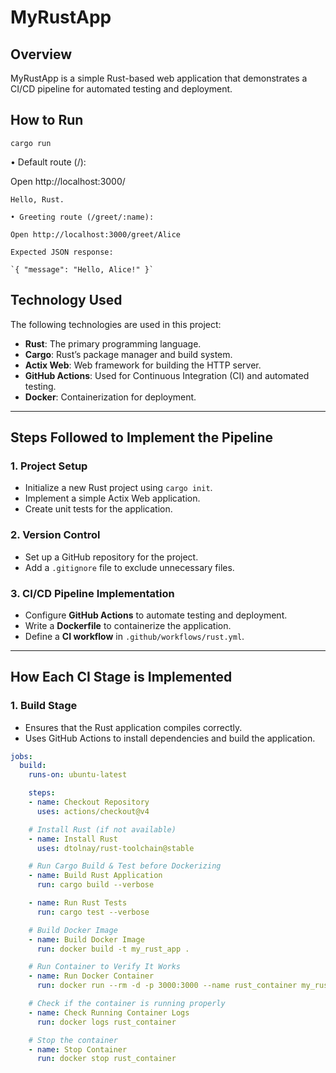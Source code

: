 # MyRustApp

## Overview
MyRustApp is a simple Rust-based web application that demonstrates a CI/CD pipeline for automated testing and deployment.

## How to Run
   
   `cargo run`
   
   • Default route (/):

   Open http://localhost:3000/

   `Hello, Rust.`
	
    • Greeting route (/greet/:name):

    Open http://localhost:3000/greet/Alice

    Expected JSON response:
    
    `{ "message": "Hello, Alice!" }`

## Technology Used
The following technologies are used in this project:

- **Rust**: The primary programming language.
- **Cargo**: Rust’s package manager and build system.
- **Actix Web**: Web framework for building the HTTP server.
- **GitHub Actions**: Used for Continuous Integration (CI) and automated testing.
- **Docker**: Containerization for deployment.

---

## Steps Followed to Implement the Pipeline

### 1. **Project Setup**
- Initialize a new Rust project using `cargo init`.
- Implement a simple Actix Web application.
- Create unit tests for the application.

### 2. **Version Control**
- Set up a GitHub repository for the project.
- Add a `.gitignore` file to exclude unnecessary files.

### 3. **CI/CD Pipeline Implementation**
- Configure **GitHub Actions** to automate testing and deployment.
- Write a **Dockerfile** to containerize the application.
- Define a **CI workflow** in `.github/workflows/rust.yml`.

---

## How Each CI Stage is Implemented

### **1. Build Stage**
- Ensures that the Rust application compiles correctly.
- Uses GitHub Actions to install dependencies and build the application.

```yaml
jobs:
  build:
    runs-on: ubuntu-latest

    steps:
    - name: Checkout Repository
      uses: actions/checkout@v4

    # Install Rust (if not available)
    - name: Install Rust
      uses: dtolnay/rust-toolchain@stable

    # Run Cargo Build & Test before Dockerizing
    - name: Build Rust Application
      run: cargo build --verbose

    - name: Run Rust Tests
      run: cargo test --verbose

    # Build Docker Image
    - name: Build Docker Image
      run: docker build -t my_rust_app .

    # Run Container to Verify It Works
    - name: Run Docker Container
      run: docker run --rm -d -p 3000:3000 --name rust_container my_rust_app

    # Check if the container is running properly
    - name: Check Running Container Logs
      run: docker logs rust_container

    # Stop the container
    - name: Stop Container
      run: docker stop rust_container
```